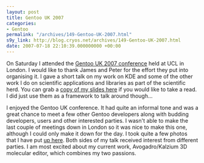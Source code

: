 ```yaml
---
layout: post
title: Gentoo UK 2007
categories:
- Gentoo
permalink: "/archives/149-Gentoo-UK-2007.html"
s9y_link: http://blog.cryos.net/archives/149-Gentoo-UK-2007.html
date: 2007-07-18 22:10:39.000000000 +00:00
---
```

<span><p>On Saturday I attended the <a href="http://www.genbot.co.uk/">Gentoo UK 2007 conference</a> held at UCL in London. I would like to thank James and Peter for the effort they put into organising it. I gave a short talk on my work on KDE and some of the other work I do on scientific applications and libraries as part of the scientific herd. You can grab a <a href="http://blog.cryos.net/uploads/MDHanwell-GUK2007.pdf">copy of my slides here</a> if you would like to take a read. I did just use them as a framework to talk around though...</p>

<p>I enjoyed the Gentoo UK conference. It had quite an informal tone and was a great chance to meet a few other Gentoo developers along with budding developers, users and other interested parties. I wasn't able to make the last couple of meetings down in London so it was nice to make this one, although I could only make it down for the day. I took quite a few photos that I have put <a href="http://gallery.cryos.net/GUK2007/">up here</a>. Both sides of my talk received interest from different parties. I am most excited about my current work, Avogadro/Kalzium 3D molecular editor, which combines my two passions.</p></span>
